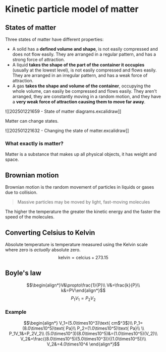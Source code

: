 # Kinetic particle model of matter
## States of matter
Three states of matter have different properties:
- A solid has a **defined volume and shape**, is not easily compressed and does not flow easily. They are arranged in a regular pattern, and has a strong force of attraction.
- A liquid **takes the shape of the part of the container it occupies** (usually at the lowest level), is not easily compressed and flows easily. They are arranged in an irregular pattern, and has a weak force of attraction.
- A gas **takes the shape and volume of the container**, occupying the whole volume, can easily be compressed and flows easily. They aren't arranged, they are constantly moving in a random motion, and they have a **very weak force of attraction causing them to move far away**.

![[202501221659 - State of matter diagrams.excalidraw]]

Matter can change states.

![[202501221632 - Changing the state of matter.excalidraw]]
### What exactly is matter?
Matter is a substance that makes up all physical objects, it has weight and space.
## Brownian motion
Brownian motion is the random movement of particles in liquids or gases due to collision.
> Massive particles may be moved by light, fast-moving molecules

The higher the temperature the greater the kinetic energy and the faster the speed of the molecules.
## Converting Celsius to Kelvin
Absolute temperature is temperature measured using the Kelvin scale where zero is *actually* absolute zero.
$$\text{kelvin}=\text{celcius}+273.15$$
## Boyle's law
$$\begin{align*}V&\propto\frac{1}{P}\\ V&=\frac{k}{P}\\ k&=PV\end{align*}$$
$$P_1V_1=P_2V_2$$
### Example
$$\begin{align*}
V_1=(5.0\times10^3)\text{ cm$^3$}\\
P_1=(8.0\times10^5)\text{ Pa}\\
P_2=(1.0\times10^5)\text{ Pa}\\
\\
P_1V_1&=P_2V_2\\
(5.0\times10^3)(8.0\times10^5)&=(1.0\times10^5)(V_2)\\
V_2&=\frac{(8.0\times10^5)(5.0\times10^3)}{(1.0\times10^5)}\\
V_2&=4.0\times10^4
\end{align*}$$
